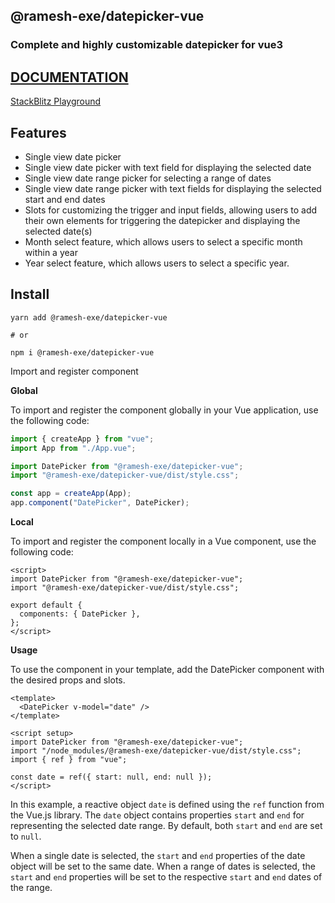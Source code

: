 ## @ramesh-exe/datepicker-vue

### Complete and highly customizable datepicker for vue3

## [DOCUMENTATION](https://datepicker-vue-docs.readthedocs.io/en/latest/index.html)



[StackBlitz Playground](https://stackblitz.com/edit/ramesh-exedatepicker-vue?file=src%2Fcomponents%2FPlayground.vue)

## Features

- Single view date picker
- Single view date picker with text field for displaying the selected date
- Single view date range picker for selecting a range of dates
- Single view date range picker with text fields for displaying the selected start and end dates
- Slots for customizing the trigger and input fields, allowing users to add their own elements for triggering the datepicker and displaying the selected date(s)
- Month select feature, which allows users to select a specific month within a year
- Year select feature, which allows users to select a specific year.

## Install

```shell
yarn add @ramesh-exe/datepicker-vue

# or

npm i @ramesh-exe/datepicker-vue
```

Import and register component

**Global**

To import and register the component globally in your Vue application, use the following code:

```js
import { createApp } from "vue";
import App from "./App.vue";

import DatePicker from "@ramesh-exe/datepicker-vue";
import "@ramesh-exe/datepicker-vue/dist/style.css";

const app = createApp(App);
app.component("DatePicker", DatePicker);
```

**Local**

To import and register the component locally in a Vue component, use the following code:

```vue
<script>
import DatePicker from "@ramesh-exe/datepicker-vue";
import "@ramesh-exe/datepicker-vue/dist/style.css";

export default {
  components: { DatePicker },
};
</script>
```

**Usage**

To use the component in your template, add the DatePicker component with the desired props and slots.

```vue
<template>
  <DatePicker v-model="date" />
</template>

<script setup>
import DatePicker from "@ramesh-exe/datepicker-vue";
import "/node_modules/@ramesh-exe/datepicker-vue/dist/style.css";
import { ref } from "vue";

const date = ref({ start: null, end: null });
</script>
```

In this example, a reactive object `date` is defined using the `ref` function from the Vue.js library. The `date` object contains properties `start` and `end` for representing the selected date range. By default, both `start` and `end` are set to `null`.

When a single date is selected, the `start` and `end` properties of the date object will be set to the same date. When a range of dates is selected, the `start` and `end` properties will be set to the respective `start` and `end` dates of the range.
